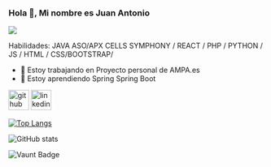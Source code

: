 ### Hola 👋, Mi nombre es Juan Antonio
![](https://arturssmirnovs.github.io/github-profile-readme-generator/images/banner.png)


Habilidades: JAVA ASO/APX CELLS SYMPHONY / REACT / PHP / PYTHON / JS / HTML / CSS/BOOTSTRAP/

- 🔭 Estoy trabajando en Proyecto personal de AMPA.es 
- 🌱 Estoy aprendiendo Spring  Spring Boot 


[<img src='https://cdn.jsdelivr.net/npm/simple-icons@3.0.1/icons/github.svg' alt='github' height='40'>](https://github.com/JUANAN2019)  [<img src='https://cdn.jsdelivr.net/npm/simple-icons@3.0.1/icons/linkedin.svg' alt='linkedin' height='40'>](https://www.linkedin.com/in/linkedin.com/in/juan-agg/)  

[![Top Langs](https://github-readme-stats.vercel.app/api/top-langs/?username=JUANAN2019)](https://github.com/anuraghazra/github-readme-stats)

![GitHub stats](https://github-readme-stats.vercel.app/api?username=JUANAN2019&show_icons=true)  

![Vaunt Badge](https://api.vaunt.dev/v1/github/entities/JUANAN2019/contributions?format=svg&private=false)  

  


